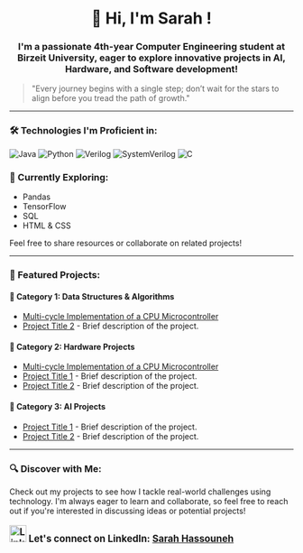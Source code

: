 <h1 align="center">👋 Hi, I'm Sarah !</h1>
<h3 align="center">I'm a passionate 4th-year Computer Engineering student at Birzeit University, eager to explore innovative projects in AI, Hardware, and Software development!</h3>

> "Every journey begins with a single step; don’t wait for the stars to align before you tread the path of growth."

---
<h3 align="left">🛠️ Technologies I'm Proficient in:</h3>
<p align="left">
  <img src="https://img.shields.io/badge/Java-ED8B00?style=for-the-badge&logo=java&logoColor=white" alt="Java" />
  <img src="https://img.shields.io/badge/Python-3670A0?style=for-the-badge&logo=python&logoColor=ffdd54" alt="Python" />
  <img src="https://img.shields.io/badge/Verilog-007ACC?style=for-the-badge" alt="Verilog" />
  <img src="https://img.shields.io/badge/SystemVerilog-007ACC?style=for-the-badge" alt="SystemVerilog" />
  <img src="https://img.shields.io/badge/C-00599C?style=for-the-badge&logo=c&logoColor=white" alt="C" />
</p>

<h3 align="left">🧠 Currently Exploring:</h3>
<ul>
  <li>Pandas</li>
  <li>TensorFlow</li>
  <li>SQL</li>
  <li>HTML & CSS</li>
</ul>
<p>Feel free to share resources or collaborate on related projects!</p>
 
 ---
<h3 align="left">🚀 Featured Projects:</h3>

<h4>🔧 Category 1: Data Structures & Algorithms</h4>
<ul>
    <li><a href="https://github.com/SarahYousefH/Multi-cycle-Implementation-of-a-CPU-Microcontroller">Multi-cycle Implementation of a CPU Microcontroller</a></li>
    <li><a href="link-to-your-dsa-project">Project Title 2</a> - Brief description of the project.</li>
</ul>

<h4>🔧 Category 2: Hardware Projects</h4>
<ul>
    <li><a href="https://github.com/SarahYousefH/Multi-cycle-Implementation-of-a-CPU-Microcontroller">Multi-cycle Implementation of a CPU Microcontroller</a></li>
    <li><a href="link-to-your-hardware-project">Project Title 1</a> - Brief description of the project.</li>
    <li><a href="link-to-your-hardware-project">Project Title 2</a> - Brief description of the project.</li>
</ul>

<h4>🔧 Category 3: AI Projects</h4>
<ul>
    <li><a href="link-to-your-ai-project">Project Title 1</a> - Brief description of the project.</li>
    <li><a href="link-to-your-ai-project">Project Title 2</a> - Brief description of the project.</li>
</ul>

---

<h3 align="left">🔍 Discover with Me:</h3>
<p>Check out my projects to see how I tackle real-world challenges using technology. I'm always eager to learn and collaborate, so feel free to reach out if you're interested in discussing ideas or potential projects!</p>

<p style="font-size: larger; font-weight: bold;">
  <img src="https://raw.githubusercontent.com/rahuldkjain/github-profile-readme-generator/master/src/images/icons/Social/linked-in-alt.svg" alt="LinkedIn" height="30" width="30" /> Let's connect on LinkedIn: <a href="https://linkedin.com/in/sarah-hassouneh-508301290">Sarah Hassouneh</a>
</p>

